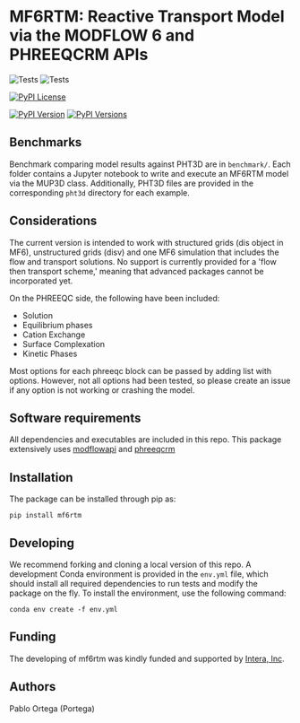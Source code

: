 # MF6RTM: Reactive Transport Model via the MODFLOW 6 and PHREEQCRM APIs
![Tests](https://github.com/p-ortega/mf6rtm/actions/workflows/tests_main.yml/badge.svg)
![Tests](https://github.com/p-ortega/mf6rtm/actions/workflows/tests_macos.yml/badge.svg)

<!-- [![GitHub tag](https://img.shields.io/github/tag/mf6rtm/mf6rtm.svg)](https://github.com/p-ortega/mf6rtm/releases/tag/latest) -->
[![PyPI License](https://img.shields.io/pypi/l/mf6rtm)](https://pypi.python.org/pypi/mf6rtm)
<!-- [![PyPI Status](https://img.shields.io/pypi/status/mf6rtm.png)](https://pypi.python.org/pypi/mf6rtm) -->
<!-- [![PyPI Format](https://img.shields.io/pypi/format/mf6rtm)](https://pypi.python.org/pypi/mf6rtm) -->
[![PyPI Version](https://img.shields.io/pypi/v/mf6rtm.png)](https://pypi.python.org/pypi/mf6rtm)
[![PyPI Versions](https://img.shields.io/pypi/pyversions/mf6rtm.png)](https://pypi.python.org/pypi/mf6rtm)

## Benchmarks
Benchmark comparing model results against PHT3D are in `benchmark/`. Each folder contains a Jupyter notebook to write and execute an MF6RTM model via the MUP3D class. Additionally, PHT3D files are provided in the corresponding `pht3d` directory for each example.

## Considerations
The current version is intended to work with structured grids (dis object in MF6), unstructured grids (disv) and one MF6 simulation that includes the flow and transport solutions. No support is currently provided for a 'flow then transport scheme,' meaning that advanced packages cannot be incorporated yet.

On the PHREEQC side, the following have been included:

- Solution
- Equilibrium phases
- Cation Exchange
- Surface Complexation
- Kinetic Phases

Most options for each phreeqc block can be passed by adding list with options. However, not all options had been tested, so please create an issue if any option is not working or crashing the model.

## Software requirements
All dependencies and executables are included in this repo. This package extensively uses [modflowapi](https://github.com/MODFLOW-USGS/modflowapi) and [phreeqcrm](https://github.com/usgs-coupled/phreeqcrm)

## Installation
The package can be installed through pip as:

```commandline
pip install mf6rtm
```
## Developing
We recommend forking and cloning a local version of this repo. A development Conda environment is provided in the `env.yml` file, which should install all required dependencies to run tests and modify the package on the fly. To install the environment, use the following command:

```commandline
conda env create -f env.yml
```

## Funding
The developing of mf6rtm was kindly funded and supported by [Intera, Inc](https://www.intera.com).

## Authors
Pablo Ortega (Portega)